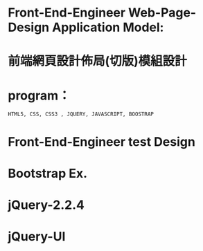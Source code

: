 # Front-End-Engineer Web-Page-Design Application Model:
# 前端網頁設計佈局(切版)模組設計

# program：
	HTML5, CSS, CSS3 , JQUERY, JAVASCRIPT, BOOSTRAP

# Front-End-Engineer test Design

# Bootstrap Ex.

# jQuery-2.2.4

# jQuery-UI
